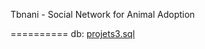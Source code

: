 Tbnani - Social Network for Animal Adoption

==========
db:
[projets3.sql](..%2F..%2FOneDrive%2FBureau%2Fprojets3.sql)